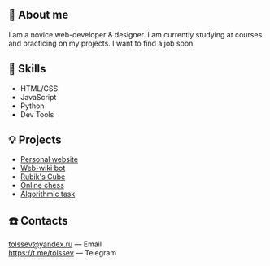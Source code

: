 👋 About me
---
I am a novice web-developer & designer. I am currently studying at courses and practicing on my projects. I want to find a job soon.

💪 Skills
---
- HTML/CSS
- JavaScript
- Python
- Dev Tools

💡 Projects
---
- [Personal website](https://tolssev.github.io/ "tolssev.github.io")
- [Web-wiki bot]()
- [Rubik's Cube]()
- [Online chess]()
- [Algorithmic task]()

☎️ Contacts
---
<tolssev@yandex.ru> — Email\
<https://t.me/tolssev> — Telegram
